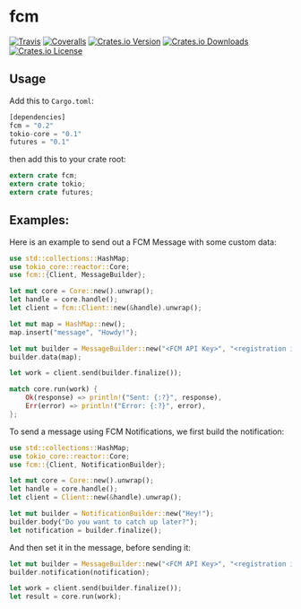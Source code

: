 # fcm
[![Travis](https://img.shields.io/travis/panicbit/fcm-rust.svg?style=flat-square)][travis]
[![Coveralls](https://img.shields.io/coveralls/panicbit/fcm-rust.svg?style=flat-square)][coveralls]
[![Crates.io Version](https://img.shields.io/crates/v/fcm.svg?style=flat-square)][crates.io]
[![Crates.io Downloads](https://img.shields.io/crates/dv/fcm.svg?style=flat-square)][crates.io]
[![Crates.io License](https://img.shields.io/crates/l/fcm.svg?style=flat-square)][crates.io]

[crates.io]: https://crates.io/crates/fcm
[travis]: https://travis-ci.org/panicbit/fcm-rust
[coveralls]: https://coveralls.io/github/panicbit/fcm-rust


## Usage

Add this to `Cargo.toml`:

```rust
[dependencies]
fcm = "0.2"
tokio-core = "0.1"
futures = "0.1"
```

then add this to your crate root:

```rust
extern crate fcm;
extern crate tokio;
extern crate futures;
```

## Examples:

Here is an example to send out a FCM Message with some custom data:

```rust
use std::collections::HashMap;
use tokio_core::reactor::Core;
use fcm::{Client, MessageBuilder};

let mut core = Core::new().unwrap();
let handle = core.handle();
let client = fcm::Client::new(&handle).unwrap();

let mut map = HashMap::new();
map.insert("message", "Howdy!");

let mut builder = MessageBuilder::new("<FCM API Key>", "<registration id>");
builder.data(map);

let work = client.send(builder.finalize());

match core.run(work) {
    Ok(response) => println!("Sent: {:?}", response),
    Err(error) => println!("Error: {:?}", error),
};
```

To send a message using FCM Notifications, we first build the notification:

```rust
use std::collections::HashMap;
use tokio_core::reactor::Core;
use fcm::{Client, NotificationBuilder};

let mut core = Core::new().unwrap();
let handle = core.handle();
let client = Client::new(&handle).unwrap();

let mut builder = NotificationBuilder::new("Hey!");
builder.body("Do you want to catch up later?");
let notification = builder.finalize();
```

And then set it in the message, before sending it:

```rust
let mut builder = MessageBuilder::new("<FCM API Key>", "<registration id>");
builder.notification(notification);

let work = client.send(builder.finalize());
let result = core.run(work);
```
